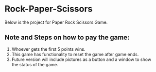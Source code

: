 # Rock-Paper-Scissors
Below is the project for Paper Rock Scissors Game. 

## Note and Steps on how to pay the game: 
1. Whoever gets the first 5 points wins. 
2. This game has functionality to reset the game after game ends. 
3. Future version will include pictures as a button and a window to show the status of the game. 
